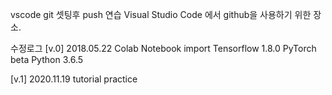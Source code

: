 vscode git 셋팅후 push 연습
Visual Studio Code 에서 github을 사용하기 위한 장소.

수정로그
[v.0] 2018.05.22 
Colab Notebook import
Tensorflow 1.8.0
PyTorch beta
Python 3.6.5

[v.1] 2020.11.19
tutorial practice 

